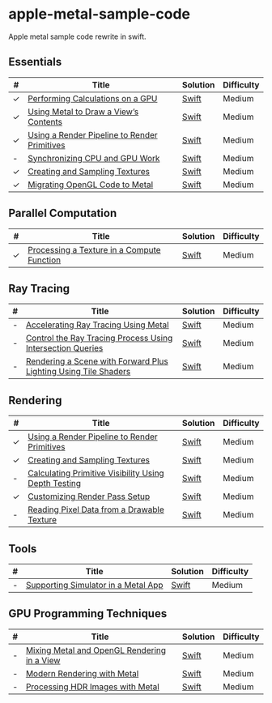 # apple-metal-sample-code
Apple metal sample code rewrite in swift.



## Essentials

| # | Title | Solution | Difficulty |
|---| ----- | -------- | ---------- |
|✓|[Performing Calculations on a GPU](https://developer.apple.com/documentation/metal/basic_tasks_and_concepts/performing_calculations_on_a_gpu) | [Swift](./01_PerformingCalculationsOnAGPU/)|Medium|
|✓|[Using Metal to Draw a View’s Contents](https://developer.apple.com/documentation/metal/basic_tasks_and_concepts/using_metal_to_draw_a_view_s_contents) | [Swift](./02_UsingMetalToDrawAViewContentsents/)|Medium|
|✓|[Using a Render Pipeline to Render Primitives](https://developer.apple.com/documentation/metal/using_a_render_pipeline_to_render_primitives) | [Swift](./03_UsingARenderPipelineToRenderPrimitives/)|Medium|
|-|[Synchronizing CPU and GPU Work](https://developer.apple.com/documentation/metal/synchronization/synchronizing_cpu_and_gpu_work) | [Swift](./MigratingOpenGLCodeToMetal/)|Medium|
|✓|[Creating and Sampling Textures](https://developer.apple.com/documentation/metal/creating_and_sampling_textures) | [Swift](./05_CreatingAndSamplingTextures/)|Medium|
|✓|[Migrating OpenGL Code to Metal](https://developer.apple.com/documentation/metal/migrating_opengl_code_to_metal) | [Swift](./MigratingOpenGLCodeToMetal/)|Medium|


## Parallel Computation

| # | Title | Solution | Difficulty |
|---| ----- | -------- | ---------- |
|✓|[Processing a Texture in a Compute Function](https://developer.apple.com/documentation/metal/processing_a_texture_in_a_compute_function) | [Swift](./07_ProcessingATextureInAComputeFunction/)|Medium|


## Ray Tracing

| # | Title | Solution | Difficulty |
|---| ----- | -------- | ---------- |
|-|[Accelerating Ray Tracing Using Metal](https://developer.apple.com/documentation/metal/accelerating_ray_tracing_using_metal) | [Swift](./ProcessingATextureInAComputeFunction/)|Medium|
|-|[Control the Ray Tracing Process Using Intersection Queries](https://developer.apple.com/documentation/metal/control_the_ray_tracing_process_using_intersection_queries) | [Swift](./ProcessingATextureInAComputeFunction/)|Medium|
|-|[Rendering a Scene with Forward Plus Lighting Using Tile Shaders](https://developer.apple.com/documentation/metal/rendering_a_scene_with_forward_plus_lighting_using_tile_shaders) | [Swift](./ProcessingATextureInAComputeFunction/)|Medium|



## Rendering

| # | Title | Solution | Difficulty |
|---| ----- | -------- | ---------- |
|✓|[Using a Render Pipeline to Render Primitives](https://developer.apple.com/documentation/metal/using_a_render_pipeline_to_render_primitives) | [Swift](./03_UsingARenderPipelineToRenderPrimitives/)|Medium|
|✓|[Creating and Sampling Textures](https://developer.apple.com/documentation/metal/creating_and_sampling_textures) | [Swift](./05_CreatingAndSamplingTextures/)|Medium|
|-|[Calculating Primitive Visibility Using Depth Testing](https://developer.apple.com/documentation/metal/calculating_primitive_visibility_using_depth_testing) | [Swift](./CreatingAndSamplingTextures/)|Medium|
|✓|[Customizing Render Pass Setup](https://developer.apple.com/documentation/metal/customizing_render_pass_setup) | [Swift](./12_CustomizingRenderPassSetup/)|Medium|
|-|[Reading Pixel Data from a Drawable Texture](https://developer.apple.com/documentation/metal/reading_pixel_data_from_a_drawable_texture) | [Swift](./CreatingAndSamplingTextures/)|Medium|


## Tools

| # | Title | Solution | Difficulty |
|---| ----- | -------- | ---------- |
|-|[Supporting Simulator in a Metal App](https://developer.apple.com/documentation/metal/supporting_simulator_in_a_metal_app) | [Swift](./ProcessingATextureInAComputeFunction/)|Medium|


## GPU Programming Techniques

| # | Title | Solution | Difficulty |
|---| ----- | -------- | ---------- |
|-|[Mixing Metal and OpenGL Rendering in a View](https://developer.apple.com/documentation/metal/mixing_metal_and_opengl_rendering_in_a_view) | [Swift](./ProcessingATextureInAComputeFunction/)|Medium|
|-|[Modern Rendering with Metal](https://developer.apple.com/documentation/metal/modern_rendering_with_metal) | [Swift](./ProcessingATextureInAComputeFunction/)|Medium|
|-|[Processing HDR Images with Metal](https://developer.apple.com/documentation/metal/processing_hdr_images_with_metal) | [Swift](./ProcessingATextureInAComputeFunction/)|Medium|



